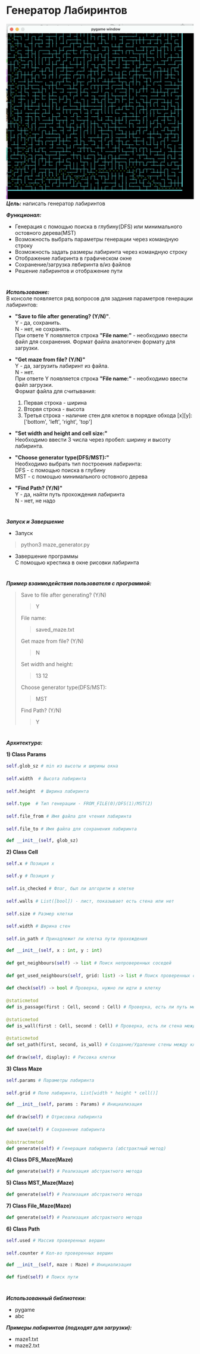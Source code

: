 # Генератор Лабиринтов
![maze_exmp](maze_example.png)
***Цель:*** написать генератор лабиринтов

***Функционал:***  
 - Генерация с помощью поиска в глубину(DFS) или минимального остовного дерева(MST) 
 - Возможность выбрать параметры генерации через командную строку
 - Возможность задать размеры лабиринта через командную строку 
 - Отображение лабиринта в графическом окне
 - Сохранение/загрузка лвбиринта в/из файлов 
 - Решение лабиринтов и отображение пути
  #
***Использование:***  
В консоле появляется ряд вопросов для задания параметров генерации лабиринтов:
 - **"Save to file after generating? (Y/N)"**.   
Y - да, сохранить.   
N - нет, не сохранять.  
При ответе Y появляется строка **"File name:"** - необходимо ввести файл для сохранения.
Формат файла аналогичен формату для загрузки.


 - **"Get maze from file? (Y/N)"**  
Y - да, загрузить лабиринт из файла.  
N - нет.   
При ответе Y появляется строка **"File name:"** - необходимо ввести файл загрузки.  
Формат файла для считывания: 
      1) Первая строка - ширина
      2) Вторвя строка - высота
      3) Третья строка - наличие стен для клеток в порядке обхода [x][y]:   
   ['bottom', 'left', 'right', 'top']    
   

 - **"Set width and height and cell size:"**  
Необходимо ввести 3 числа через пробел: ширину и высоту лабиринта.


- **"Choose generator type(DFS/MST):"**  
Необходимо выбрать тип построения лабиринта:  
DFS - с помощью поиска в глубину  
MST - с помощью минимального остовного дерева 


- **"Find Path? (Y/N)"**  
Y - да, найти путь прохождения лабиринта  
N - нет, не надо

#
***Запуск и Завершение***  
- Запуск
> python3 maze_generator.py 

- Завершение программы  
C помощью крестика в окне рисовки лабиринта

#
***Пример взаимодействия пользователя с программой:*** 
>Save to file after generating? (Y/N)  
>>Y
> 
> File name:  
>> saved_maze.txt  
> 
> Get maze from file? (Y/N)   
>> N
> 
> Set width and height:  
>>13 12   
>
> Choose generator type(DFS/MST):  
>> MST   
>
> Find Path? (Y/N)  
>> Y  

#
***Архитектура:***

**1) Class Params** 
```python
self.glob_sz # min из высоты и ширины окна

self.width  # Высота лабиринта

self.height  # Ширина лабиринта

self.type  # Тип генерации - FROM_FILE(0)/DFS(1)/MST(2) 

self.file_from # Имя файла для чтения лабиринта

self.file_to # Имя файла для сохранения лабиринта
```
```python
def __init__(self, glob_sz)  
```  

**2) Class Cell**
```python
self.x # Позиция x

self.y # Позиция y

self.is_checked # Флаг, был ли алгоритм в клетке 

self.walls # List([bool]) - лист, показывает есть стена или нет

self.size # Размер клетки

self.width # Ширина стен

self.in_path # Принадлежит ли клетка пути прохождения
```
```python
def __init__(self, x : int, y : int)

def get_neighbours(self) -> list # Поиск непроверенных соседей

def get_used_neighbours(self, grid: list) -> list # Поиск проверенных соседей
    
def check(self) -> bool # Проверка, нужно ли идти в клетку

@staticmetod
def is_passage(first : Cell, second : Cell) # Проверка, есть ли путь между клетками

@staticmetod
def is_wall(first : Cell, second : Cell) # Проверка, есть ли стена между клетками

@staticmetod
def set_path(first, second, is_wall) # Создание/Удаление стены между клетками

def draw(self, display): # Рисовка клетки
```
**3) Class Maze**
```python
self.params # Параметры лабиринта

self.grid # Поле лабиринта, List[width * height * cell()]
```
```python
def __init__(self, params : Params) # Инициализация

def draw(self) # Отрисовка лабиринта

def save(self) # Сохранение лабиринта
    
@abstractmetod
def generate(self) # Генерация лабиринта (абстрактный метод)
```
**4) Class DFS_Maze(Maze)**
```python
def generate(self) # Реализация абстрактного метода
```
**5) Class MST_Maze(Maze)**
```python
def generate(self) # Реализация абстрактного метода
```
**7) Class File_Maze(Maze)**
```python
def generate(self) # Реализация абстрактного метода
```
**6) Class Path**
```python
self.used # Массив проверенных вершин

self.counter # Кол-во проверенных вершин
```
```python
def __init__(self, maze : Maze) # Инициализация

def find(self) # Поиск пути
```
#
***Использованный библиотеки:***  
- pygame
- abc


***Примеры лабиринтов (подходят для загрузки):***
- maze1.txt
- maze2.txt 